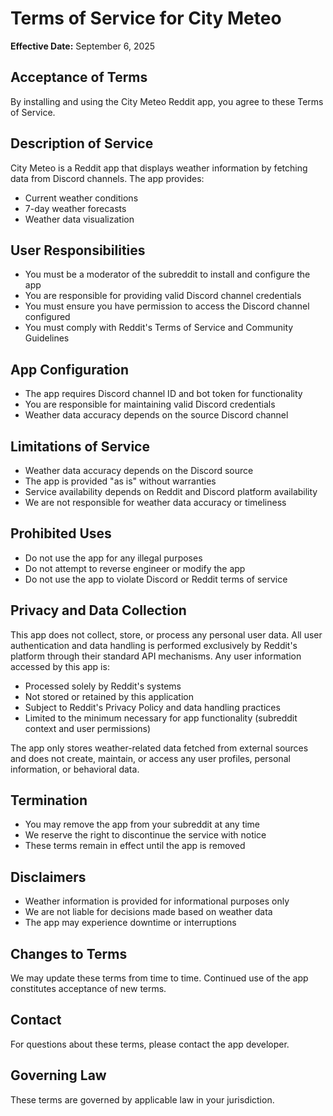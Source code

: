 # Terms of Service for City Meteo

**Effective Date:** September 6, 2025

## Acceptance of Terms
By installing and using the City Meteo Reddit app, you agree to these Terms of Service.

## Description of Service
City Meteo is a Reddit app that displays weather information by fetching data from Discord channels. The app provides:
- Current weather conditions
- 7-day weather forecasts
- Weather data visualization

## User Responsibilities
- You must be a moderator of the subreddit to install and configure the app
- You are responsible for providing valid Discord channel credentials
- You must ensure you have permission to access the Discord channel configured
- You must comply with Reddit's Terms of Service and Community Guidelines

## App Configuration
- The app requires Discord channel ID and bot token for functionality
- You are responsible for maintaining valid Discord credentials
- Weather data accuracy depends on the source Discord channel

## Limitations of Service
- Weather data accuracy depends on the Discord source
- The app is provided "as is" without warranties
- Service availability depends on Reddit and Discord platform availability
- We are not responsible for weather data accuracy or timeliness

## Prohibited Uses
- Do not use the app for any illegal purposes
- Do not attempt to reverse engineer or modify the app
- Do not use the app to violate Discord or Reddit terms of service

## Privacy and Data Collection
This app does not collect, store, or process any personal user data. All user authentication and data handling is performed exclusively by Reddit's platform through their standard API mechanisms. Any user information accessed by this app is:
- Processed solely by Reddit's systems
- Not stored or retained by this application
- Subject to Reddit's Privacy Policy and data handling practices
- Limited to the minimum necessary for app functionality (subreddit context and user permissions)

The app only stores weather-related data fetched from external sources and does not create, maintain, or access any user profiles, personal information, or behavioral data.

## Termination
- You may remove the app from your subreddit at any time
- We reserve the right to discontinue the service with notice
- These terms remain in effect until the app is removed

## Disclaimers
- Weather information is provided for informational purposes only
- We are not liable for decisions made based on weather data
- The app may experience downtime or interruptions

## Changes to Terms
We may update these terms from time to time. Continued use of the app constitutes acceptance of new terms.

## Contact
For questions about these terms, please contact the app developer.

## Governing Law
These terms are governed by applicable law in your jurisdiction.
